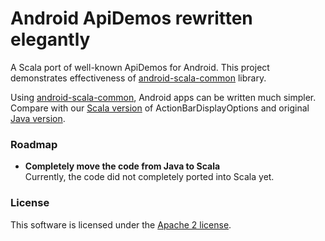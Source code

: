 # Android ApiDemos rewritten elegantly

A Scala port of well-known ApiDemos for Android. This project demonstrates effectiveness of [android-scala-common](https://github.com/pocorall/android-scala-common/) library.

Using [android-scala-common](https://github.com/pocorall/android-scala-common/), Android apps can be written much simpler. Compare with our [Scala version](https://github.com/pocorall/android-apidemos-scala/blob/master/src/main/java/com/example/android/apis/app/ActionBarDisplayOptions.scala) of ActionBarDisplayOptions and original [Java version](http://grepcode.com/file/repository.grepcode.com/java/ext/com.google.android/android-apps/4.1.1_r1/com/example/android/apis/app/ActionBarDisplayOptions.java).


### Roadmap

* **Completely move the code from Java to Scala** <br/>
  Currently, the code did not completely ported into Scala yet.
  
### License

This software is licensed under the [Apache 2 license](http://www.apache.org/licenses/LICENSE-2.0.html).